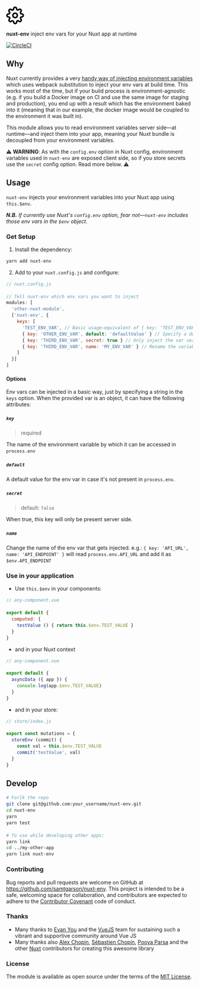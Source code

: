 ![nuxt-env](https://raw.githubusercontent.com/feathericons/feather/master/icons/settings.svg?sanitize=true)

**nuxt-env** inject env vars for your Nuxt app at runtime

[![CircleCI](https://circleci.com/gh/samtgarson/nuxt-env.svg?style=svg)](https://circleci.com/gh/samtgarson/nuxt-env)

## Why

Nuxt currently provides a very [handy way of injecting environment variables](https://nuxtjs.org/api/configuration-env) which uses webpack substitution to inject your env vars at build time. This works most of the time, but if your build process is environment-agnostic (e.g. if you build a Docker image on CI and use the same image for staging and production), you end up with a result which has the environment baked into it (meaning that in our example, the docker image would be coupled to the environment it was built in).

This module allows you to read environment variables server side—at runtime—and inject them into your app, meaning your Nuxt bundle is decoupled from your environment variables.

⚠️ **WARNING**: As with the `config.env` option in Nuxt config, environment variables used in `nuxt-env` are exposed client side, so if you store secrets use the `secret` config option. Read more below. ⚠️ 

## Usage

`nuxt-env` injects your environment variables into your Nuxt app using `this.$env`.

_**N.B.** If currently use Nuxt's `config.env` option, fear not—`nuxt-env` includes those env vars in the `$env` object._

### Get Setup

1. Install the dependency:
```bash
yarn add nuxt-env
```

2. Add to your `nuxt.config.js` and configure:
```js
// nuxt.config.js

// Tell nuxt-env which env vars you want to inject
modules: [
  'other-nuxt-module',
  ['nuxt-env', {
    keys: [
      'TEST_ENV_VAR', // Basic usage—equivalent of { key: 'TEST_ENV_VAR' }
      { key: 'OTHER_ENV_VAR', default: 'defaultValue' } // Specify a default value
      { key: 'THIRD_ENV_VAR', secret: true } // Only inject the var server side
      { key: 'THIRD_ENV_VAR', name: 'MY_ENV_VAR' } // Rename the variable
    ]
  }]
]
```

#### Options

Env vars can be injected in a basic way, just by specifying a string in the `keys` option.
When the provided var is an object, it can have the following attributes:

##### `key`
> required

The name of the environment variable by which it can be accessed in `process.env`

##### `default`

A default value for the env var in case it's not present in `process.env`.

##### `secret`
> default: `false`

When true, this key will only be present server side.

##### `name`

Change the name of the env var that gets injected. e.g.: `{ key: 'API_URL', name: 'API_ENDPOINT' }` will read `process.env.API_URL` and add it as `$env.API_ENDPOINT`


### Use in your application

- Use `this.$env` in your components:
```js
// any-component.vue

export default {
  computed: {
    testValue () { return this.$env.TEST_VALUE }
  }
}
```

- and in your Nuxt context
```js
// any-component.vue

export default {
  asyncData ({ app }) {
    console.log(app.$env.TEST_VALUE)
  }
}
```

- and in your store:
```js
// store/index.js

export const mutations = {
  storeEnv (commit) {
    const val = this.$env.TEST_VALUE
    commit('testValue', val)
  }
}
```


## Develop

```bash
# Forlk the repo
git clone git@github.com:your_username/nuxt-env.git
cd nuxt-env
yarn
yarn test

# To use while developing other apps:
yarn link
cd ../my-other-app
yarn link nuxt-env
```

### Contributing

Bug reports and pull requests are welcome on GitHub at https://github.com/samtgarson/nuxt-env. This project is intended to be a safe, welcoming space for collaboration, and contributors are expected to adhere to the [Contributor Covenant](http://contributor-covenant.org) code of conduct.

### Thanks

- Many thanks to [Evan You](https://github.com/yyx990803) and the [VueJS](https://github.com/vuejs) team for sustaining such a vibrant and supportive community around Vue JS
- Many thanks also [Alex Chopin](https://github.com/alexchopin), [Sébastien Chopin](https://github.com/Atinux), [Pooya Parsa](https://github.com/pi0) and the other [Nuxt](https://github.com/nuxt) contributors for creating this awesome library

### License

The module is available as open source under the terms of the [MIT License](http://opensource.org/licenses/MIT).
